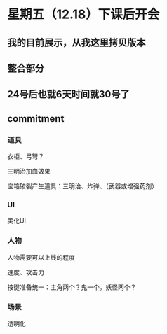 # 星期五（12.18）下课后开会

## 我的目前展示，从我这里拷贝版本

## 整合部分

## 24号后也就6天时间就30号了

## commitment

### 道具

衣柜、弓弩？

三明治加血效果

宝箱破裂产生道具：三明治、炸弹、（武器或增强药剂）

### UI

美化UI

### 人物

人物需要可以上线的程度

速度、攻击力

按键准备统一：主角两个？鬼一个。妖怪两个？

### 场景

透明化